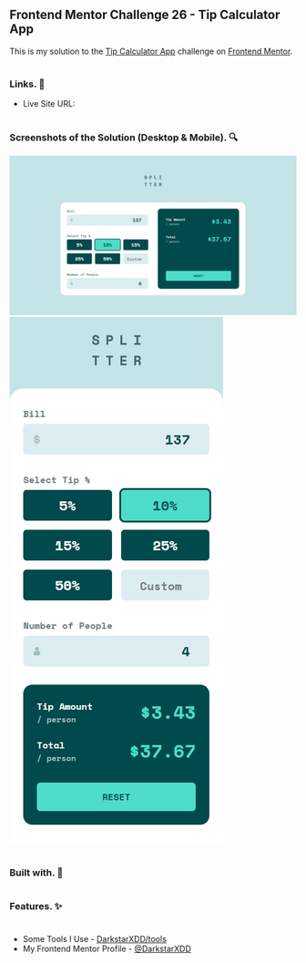 ## Frontend Mentor Challenge 26 - Tip Calculator App

This is my solution to the [Tip Calculator App](https://www.frontendmentor.io/challenges/tip-calculator-app-ugJNGbJUX) challenge on [Frontend Mentor](https://www.frontendmentor.io/).

#

### Links. 🔗

- Live Site URL:

#

### Screenshots of the Solution (Desktop & Mobile). 🔍

![](./solution_screenshots/screenshot_desktop.jpeg)
![](./solution_screenshots/screenshot_mobile.jpeg)

#

### Built with. 🔨

#

### Features. ✨

#

- Some Tools I Use - [DarkstarXDD/tools](https://gist.github.com/DarkstarXDD/4b1844eda12f34b667a0c36e05fcbdf9)
- My Frontend Mentor Profile - [@DarkstarXDD](https://www.frontendmentor.io/profile/DarkstarXDD)
